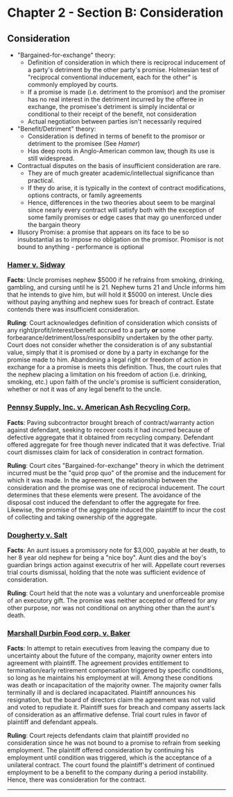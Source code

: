 # Chapter 2 - Section B: Consideration

## Consideration

* "Bargained-for-exchange" theory:
  * Definition of consideration in which there is reciprocal inducement of a party's detriment by the other party's promise. Holmesian test of "reciprocal conventional inducement, each for the other" is commonly employed by courts.
  * If a promise is made (i.e. detriment to the promisor) and the promiser has no real interest in the detriment incurred by the offeree in exchange, the promisee's detriment is simply incidental or conditional to their receipt of the benefit, not consideration
  * Actual negotiation between parties isn't necessarily required
* "Benefit/Detriment" theory:
  * Consideration is defined in terms of benefit to the promisor or detriment to the promisee (See *Hamer*)
  * Has deep roots in Anglo-American common law, though its use is still widespread.
* Contractual disputes on the basis of insufficient consideration are rare.
  * They are of much greater academic/intellectual significance than practical.
  * If they do arise, it is typically in the context of contract modifications, options contracts, or family agreements
  * Hence, differences in the two theories about seem to be marginal since nearly every contract will satisfy both with the exception of some family promises or edge cases that may go unenforced under the bargain theory
* Illusory Promise: a promise that appears on its face to be so insubstantial as to impose no obligation on the promisor. Promisor is not bound to anything - performance is optional

### [Hamer v. Sidway](https://www.westlaw.com/Document/I424105bcd7aa11d98ac8f235252e36df/View/FullText.html?transitionType=Default&contextData=(sc.Default)&VR=3.0&RS=cblt1.0 "Westlaw")

**Facts**:
Uncle promises nephew $5000 if he refrains from smoking, drinking, gambling, and cursing until he is 21. Nephew turns 21 and Uncle informs him that he intends to give him, but will hold it $5000 on interest. Uncle dies without paying anything and nephew sues for breach of contract. Estate contends there was insufficient consideration.

**Ruling**:
Court acknowledges definition of consideration which consists of any right/profit/interest/benefit accrued to a party **or** some forbearance/detriment/loss/responsiblity undertaken by the other party. Court does not consider whether the consideration is of any substantial value, simply that it is promised or done by a party in exchange for the promise made to him. Abandoning a legal right or freedom of action in exchange for a a promise is meets this definition. Thus, the court rules that the nephew placing a limitation on his freedom of action (i.e. drinking, smoking, etc.) upon faith of the uncle's promise is sufficient consideration, whether or not it was of any legal benefit to the uncle.

### [Pennsy Supply, Inc. v. American Ash Recycling Corp.](https://www.westlaw.com/Document/I5b5dc325b5f411da8cccb4c14e983401/View/FullText.html?transitionType=Default&contextData=(sc.Default)&VR=3.0&RS=cblt1.0 "Westlaw")

**Facts**:
Paving subcontractor brought breach of contract/warranty action against defendant, seeking to recover costs it had incurred because of defective aggregate that it obtained from recycling company. Defendant offered aggregate for free though never indicated that it was defective. Trial court dismisses claim for lack of consideration in contract formation.

**Ruling**:
Court cites "Bargained-for-exchange" theory in which the detriment incurred must be the "quid prop quo" of the promise and the inducement for which it was made. In the agreement, the relationship between the consideration and the promise was one of reciprocal inducement. The court determines that these elements were present. The avoidance of the disposal cost induced the defendant to offer the aggregate for free. Likewise, the promise of the aggregate induced the plaintiff to incur the cost of collecting and taking ownership of the aggregate.

### [Dougherty v. Salt](https://www.westlaw.com/Document/Ieec94e9fd7ab11d9a489ee624f1f6e1a/View/FullText.html?transitionType=Default&contextData=(sc.Default)&VR=3.0&RS=cblt1.0 "Westlaw")

**Facts**:
An aunt issues a promissory note for $3,000, payable at her death, to her 8 year old nephew for being a "nice boy". Aunt dies and the boy's guardian brings action against executrix of her will. Appellate court reverses trial courts dismissal, holding that the note was sufficient evidence of consideration.

**Ruling**:
Court held that the note was a voluntary and unenforceable promise of an executory gift. The promise was neither accepted or offered for any other purpose, nor was not conditional on anything other than the aunt's death.

### [Marshall Durbin Food corp. v. Baker](https://www.westlaw.com/Document/I9ef144227f6011d98c82a53fc8ac8757/View/FullText.html?transitionType=Default&contextData=(sc.Default)&VR=3.0&RS=cblt1.0 "Westlaw")

**Facts**:
In attempt to retain executives from leaving the company due to uncertainty about the future of the company, majority owner enters into agreement with plaintiff. The agreement provides entitlement to termination/early retirement compensation triggered by specific conditions, so long as he maintains his employment at will. Among these conditions was death or incapacitation of the majority owner. The majority owner falls terminally ill and is declared incapacitated. Plaintiff announces his resignation, but the board of directors claim the agreement was not valid and voted to repudiate it. Plaintiff sues for breach and company asserts lack of consideration as an affirmative defense. Trial court rules in favor of plaintiff and defendant appeals.

**Ruling**:
Court rejects defendants claim that plaintiff provided no consideration since he was not bound to a promise to refrain from seeking employment. The plaintiff offered consideration by continuing his employment until condition was triggered, which is the acceptance of a unilateral contract. The court found the plaintiff's detriment of continued employment to be a benefit to the company during a period instability. Hence, there was consideration for the contract.

---